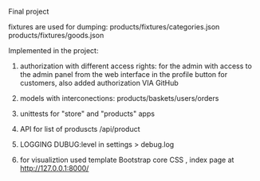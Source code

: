 Final project

fixtures are used for dumping:
	products/fixtures/categories.json
	products/fixtures/goods.json

Implemented in the project:
1. authorization with different access rights:
  for the admin with access to the admin panel from the web interface in the profile button
  for customers, also added authorization VIA GitHub
  
2. models with interconections: products/baskets/users/orders

3. unittests for "store" and "products" apps

4. API for list of produscts /api/product

5. LOGGING DUBUG:level in settings > debug.log

6. for visualiztion used template Bootstrap core CSS , index page at http://127.0.0.1:8000/
